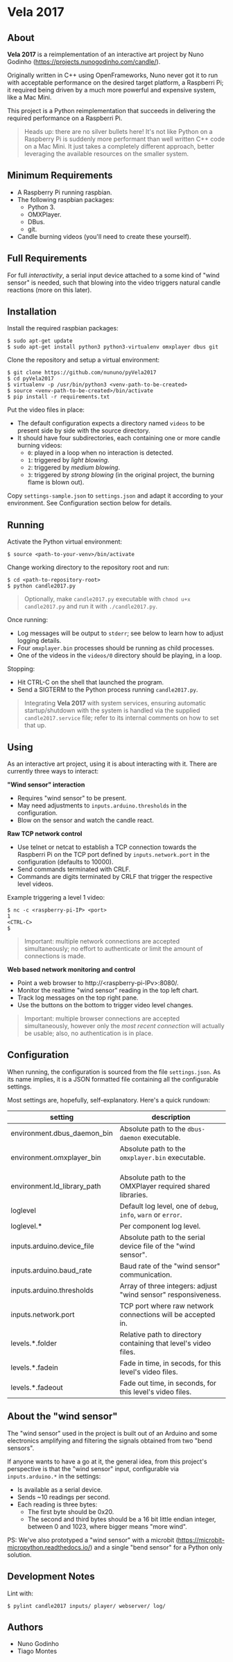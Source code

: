 Vela 2017
=========

About
-----

**Vela 2017** is a reimplementation of an interactive art project by Nuno Godinho (https://projects.nunogodinho.com/candle/).

Originally written in C++ using OpenFrameworks, Nuno never got it to run with acceptable performance on the desired target platform, a Raspberri Pi; it required being driven by a much more powerful and expensive system, like a Mac Mini.

This project is a Python reimplementation that succeeds in delivering the required performance on a Raspberri Pi.

> Heads up: there are no silver bullets here! It's not like Python on a Raspberry Pi is suddenly more performant than well written C++ code on a Mac Mini. It just takes a completely different approach, better leveraging the available resources on the smaller system.


Minimum Requirements
--------------------
* A Raspberry Pi running raspbian.
* The following raspbian packages:
  * Python 3.
  * OMXPlayer.
  * DBus.
  * git.
* Candle burning videos (you'll need to create these yourself).


Full Requirements
-----------------
For full *interactivity*, a serial input device attached to a some kind of "wind sensor" is needed, such that blowing into the video triggers natural candle reactions (more on this later).


Installation
------------

Install the required raspbian packages:
```
$ sudo apt-get update
$ sudo apt-get install python3 python3-virtualenv omxplayer dbus git
```

Clone the repository and setup a virtual environment:
```
$ git clone https://github.com/nununo/pyVela2017
$ cd pyVela2017
$ virtualenv -p /usr/bin/python3 <venv-path-to-be-created>
$ source <venv-path-to-be-created>/bin/activate
$ pip install -r requirements.txt
```

Put the video files in place:
* The default configuration expects a directory named `videos` to be present side by side with the source directory.
* It should have four subdirectories, each containing one or more candle burning videos:
  * `0`: played in a loop when no interaction is detected.
  * `1`: triggered by *light blowing*.
  * `2`: triggered by *medium blowing*.
  * `3`: triggered by *strong blowing* (in the original project, the burning flame is blown out).

Copy `settings-sample.json` to `settings.json` and adapt it according to your environment. See Configuration section below for details. 


 
Running
-------

Activate the Python virtual environment:
```
$ source <path-to-your-venv>/bin/activate
```

Change working directory to the repository root and run:
```
$ cd <path-to-repository-root>
$ python candle2017.py
```

> Optionally, make `candle2017.py` executable with `chmod u+x candle2017.py` and run it with `./candle2017.py`.


Once running:
* Log messages will be output to `stderr`; see below to learn how to adjust logging details.
* Four `omxplayer.bin` processes should be running as child processes.
* One of the videos in the `videos/0` directory should be playing, in a loop.

Stopping:
* Hit CTRL-C on the shell that launched the program.
* Send a SIGTERM to the Python process running `candle2017.py`.


> Integrating **Vela 2017** with system services, ensuring automatic startup/shutdown with the system is handled via the supplied `candle2017.service` file; refer to its internal comments on how to set that up.



Using
-----
As an interactive art project, using it is about interacting with it. There are currently three ways to interact:

**"Wind sensor" interaction**

* Requires "wind sensor" to be present.
* May need adjustments to `inputs.arduino.thresholds` in the configuration.
* Blow on the sensor and watch the candle react.

**Raw TCP network control**

* Use telnet or netcat to establish a TCP connection towards the Raspberri Pi on the TCP port defined by `inputs.network.port` in the configuration (defaults to 10000).
* Send commands terminated with CRLF.
* Commands are digits terminated by CRLF that trigger the respective level videos.

Example triggering a level 1 video:

```
$ nc -c <raspberry-pi-IP> <port>
1
<CTRL-C>
$
```

> Important: multiple network connections are accepted simultaneously; no effort to authenticate or limit the amount of connections is made.


**Web based network monitoring and control**

* Point a web browser to http://\<raspberry-pi-IPv\>:8080/.
* Monitor the realtime "wind sensor" reading in the top left chart.
* Track log messages on the top right pane.
* Use the buttons on the bottom to trigger video level changes.

> Important: multiple browser connections are accepted simultaneously, however only the *most recent connection* will actually be usable; also, no authentication is in place.


Configuration
-------------
When running, the configuration is sourced from the file `settings.json`. As its name implies, it is a JSON formatted file containing all the configurable settings.

Most settings are, hopefully, self-explanatory. Here's a quick rundown:

| setting                          | description                                                     |
|----------------------------------|-----------------------------------------------------------------|
| environment.dbus_daemon_bin      | Absolute path to the `dbus-daemon` executable.
| environment.omxplayer_bin        | Absolute path to the `omxplayer.bin` executable.                |
| environment.ld_library_path      | Absolute path to the OMXPlayer required shared libraries.       |
| loglevel                         | Default log level, one of `debug`, `info`, `warn` or `error`.   |
| loglevel.*                       | Per component log level.                                        |
| inputs.arduino.device_file       | Absolute path to the serial device file of the "wind sensor".   |
| inputs.arduino.baud_rate         | Baud rate of the "wind sensor" communication.                   |
| inputs.arduino.thresholds        | Array of three integers: adjust "wind sensor" responsiveness.   |
| inputs.network.port              | TCP port where raw network connections will be accepted in.     |
| levels.*.folder                  | Relative path to directory containing that level's video files. |
| levels.*.fadein                  | Fade in time, in secods, for this level's video files.          |
| levels.*.fadeout                 | Fade out time, in seconds, for this level's video files.        |


About the "wind sensor"
-----------------------
The "wind sensor" used in the project is built out of an Arduino and some electronics amplifying and filtering the signals obtained from two "bend sensors".

If anyone wants to have a go at it, the general idea, from this project's perspective is that the "wind sensor" input, configurable via `inputs.arduino.*` in the settings:

* Is available as a serial device.
* Sends ~10 readings per second.
* Each reading is three bytes:
  * The first byte should be 0x20.
  * The second and third bytes should be a 16 bit little endian integer, between 0 and 1023, where bigger means "more wind".

PS: We've also prototyped a "wind sensor" with a microbit (https://microbit-micropython.readthedocs.io/) and a single "bend sensor" for a Python only solution.


Development Notes
-----------------

Lint with:
```
$ pylint candle2017 inputs/ player/ webserver/ log/
```


Authors
-------
* Nuno Godinho
* Tiago Montes
